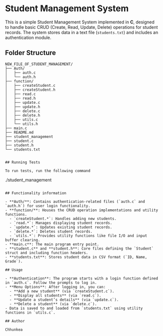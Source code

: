 # Student Management System

This is a simple Student Management System implemented in **C**, designed to handle basic CRUD (Create, Read, Update, Delete) operations for student records. The system stores data in a text file (`students.txt`) and includes an authentication module.

## Folder Structure

```plaintext
NEW_FILE_OF_STUDENT_MANAGEMENT/
├── Auth/
│   ├── auth.c
│   └── auth.h
├── function/
│   ├── createStudent.c
│   ├── createStudent.h
│   ├── read.c
│   ├── read.h
│   ├── update.c
│   ├── update.h
│   ├── delete.c
│   ├── delete.h
│   ├── utils.c
│   └── utils.h
├── main.c
├── README.md
├── student_management
├── student.c
├── student.h
└── students.txt


## Running Tests

To run tests, run the following command

```
  ./student_management
```

## Functionality information

- **Auth/**: Contains authentication-related files (`auth.c` and `auth.h`) for user login functionality.
- **function/**: Houses the CRUD operation implementations and utility functions.
  - `createStudent.*`: Handles adding new students.
  - `read.*`: Manages displaying student records.
  - `update.*`: Updates existing student records.
  - `delete.*`: Deletes student records.
  - `utils.*`: Provides utility functions like file I/O and input buffer clearing.
- **main.c**: The main program entry point.
- **student.c** and **student.h**: Core files defining the `Student` struct and including function headers.
- **students.txt**: Stores student data in CSV format (`ID, Name, Grade`).

## Usage

- **Authentication**: The program starts with a login function defined in `auth.c`. Follow the prompts to log in.
- **Menu Options**: After logging in, you can:
  - **Add a new student** (via `createStudent.c`).
  - **Display all students** (via `read.c`).
  - **Update a student’s details** (via `update.c`).
  - **Delete a student** (via `delete.c`).
- Data is saved to and loaded from `students.txt` using utility functions in `utils.c`.

## Author

Chhunkea